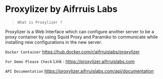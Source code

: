 # Proxylizer by Aifrruis Labs

> `What is Proxylizer ?` 

Proxylizer is a Web Interface which can configure another server to be a proxy container by using Squid Proxy and Paramiko to communicate while installing new configurations in the new server.

`Docker Container`
https://hub.docker.com/r/aifrruislabs/proxylizer

`For Demo Please Check`
Link : https://proxylizer.aifrruislabs.com

`API Documentation`
https://proxylizer.aifrruislabs.com/api/documentation